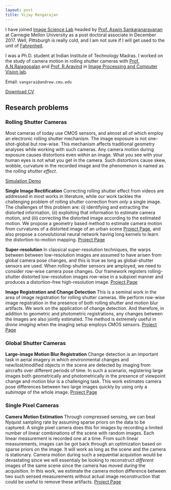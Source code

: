 ```yaml
---
layout: post
title: Vijay Rengarajan
---
```

I have joined [Image Science Lab](http://imagesci.ece.cmu.edu/) headed by [Prof. Aswin Sankaranarayanan](http://users.ece.cmu.edu/~saswin/) at Carnegie Mellon University as a post doctoral associate in December 2017. Well, Pittsburgh is really cold, and I am not sure if I will get used to the unit of [Fahrenheit](https://xkcd.com/1643/).

I was a Ph.D. student at Indian Institute of Technology Madras. I worked on the study of camera motion in rolling shutter cameras with [Prof. A.N.Rajagopalan](http://www.ee.iitm.ac.in/~raju/) and [Prof. R.Aravind](http://www.ee.iitm.ac.in/user/aravind/) in [Image Processing and Computer Vision lab](http://www.ee.iitm.ac.in/ipcvlab/).

Email: `vangarai@andrew.cmu.edu`

[Download CV](/pdf/cv_vijay_iitm.pdf)

## Research problems

### Rolling Shutter Cameras
Most cameras of today use CMOS sensors, and almost all of which employ an electronic rolling shutter mechanism. The image exposure is not one-shot-global but row-wise. This mechanism affects traditional geometry analyses while working with such cameras. Any camera motion during exposure causes distortions even _within_ an image. What you see with your human eyes is not what you get in the camera. Such distortions cause skew, wobble, curvature in the recorded image and the phenomenon is named as the _rolling shutter effect_.

[Simulation Demo](/rs_demo/)

**Single Image Rectification** Correcting rolling shutter effect from videos are addressed in most works in literature, while our work tackles the challenging problem of rolling shutter correction from _only_ a single image. The challenges of this problem are: (i) identifying and extracting the distorted information, (ii) exploiting that information to estimate camera motion, and (iii) correcting the distorted image according to the estimated motion. We propose a geometry based method to estimate camera motion from curvatures of a distorted image of an urban scene [Project Page](/rs_rect_geom/), and also propose a convolutional neural network having long kernels to learn the distortion-to-motion mapping. [Project Page](/rs_rect_cnn/)

**Super-resolution** In classical super-resolution techniques, the warps between between low-resolution images are assumed to have arisen from global camera pose changes, and this is true as long as global-shutter sensors are used. When rolling-shutter sensors are amployed, we need to consider row-wise camera pose changes. Our framework registers rolling-shutter distorted low-resolution images row-wise in a subpixel manner and produces a distortion-free high-resolution image. [Project Page](/rs_sr/)

**Image Registration and Change Detection** This is a seminal work in the area of image registration for rolling shutter cameras. We perform row-wise image registration in the presence of  both rolling shutter and motion blur artifacts. We work on the application of change detection. And therefore, in addition to geometric and photometric registrations, any changes between the images are also jointly estimated. The method is extremely useful in _drone imaging_ when the imaging setup employs CMOS sensors. [Project Page](/rs_cd/)

### Global Shutter Cameras

**Large-image Motion Blur Registration** Change detection is an important task in aerial imagery in which environmental changes and new/lost/modified objects in the scene are detected by imaging from aircrafts over different periods of time. In such a scenario, registering large images both geometrically and photometrically in the presence of viewpoint change and motion blur is a challenging task. This work estimates camera pose differences between two large images quickly by using only a _subimage_ of the whole image. [Project Page](/gs_mb/)

### Single Pixel Cameras

**Camera Motion Estimation** Through compressed sensing, we can beat Nyquist sampling rate by assuming sparse priors on the data to be captured. A single pixel camera does this for images by recording a limited number of linear combinations of the scene with random images. Each linear measurement is recorded one at a time. From such linear measurements, images can be got back through an optimization based on sparse priors on the image. It will work as long as the scene and the camera is stationary. Camera motion during such a sequential acquistion would be devastating since we will essentialy be looking to reconstruct _different_ images of the same scene since the camera has moved _during_ the acquisition. In this work, we estimate the camera motion difference between two such sensed measurements without actual image reconstruction that could be useful to remove these artifacts. [Project Page](/cs_mot/)
